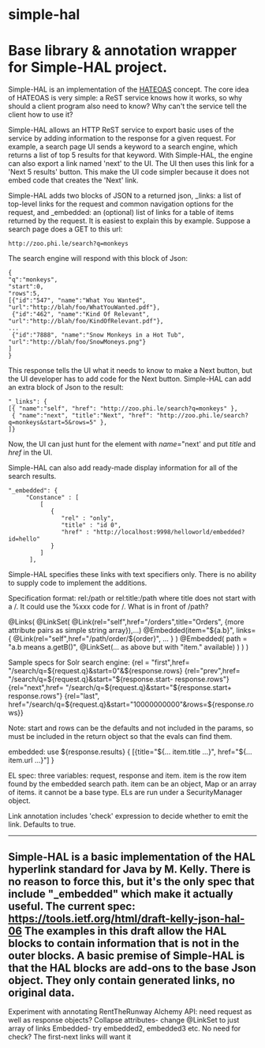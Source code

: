 simple-hal
==========

# Base library & annotation wrapper for Simple-HAL project.

Simple-HAL is an implementation of the [HATEOAS](http://en.wikipedia.org/wiki/HATEOAS) concept. The core idea of HATEOAS is very simple: a ReST service knows how it works, so why should a client program also need to know? Why can't the service tell the client how to use it?

Simple-HAL allows an HTTP ReST service to export basic uses of the service by adding information
to the response for a given request.
For example, a search page UI sends a keyword to a search engine, 
which returns a list of top 5 results for that keyword. With Simple-HAL, 
the engine can also export a link named 'next' to the UI. 
The UI then uses this link for a 'Next 5 results' button.
This make the UI code simpler because it does not embed code that creates the 'Next' link.

Simple-HAL adds two blocks of JSON to a returned json,
_links: a list of top-level links for the request and common navigation options for the request, and
_embedded: an (optional) list of links for a table of items returned by the request. It is easiest to explain this by example. Suppose a search page does a GET to this url:
```
http://zoo.phi.le/search?q=monkeys
```
The search engine will respond with this block of Json:

```
{
"q":"monkeys",
"start":0,
"rows":5,
[{"id":"547", "name":"What You Wanted", "url":"http://blah/foo/WhatYouWanted.pdf"},
 {"id":"462", "name":"Kind Of Relevant", "url":"http://blah/foo/KindOfRelevant.pdf"},
...
 {"id":"7888", "name":"Snow Monkeys in a Hot Tub", "url":"http://blah/foo/SnowMoneys.png"}
]
}
```
This response tells the UI what it needs to know to make a Next button, but the UI developer has to add code for the Next button. Simple-HAL can add an extra block of Json to the result:
```
"_links": {
[{ "name":"self", "href": "http://zoo.phi.le/search?q=monkeys" },
 { "name":"next", "title":"Next", "href": "http://zoo.phi.le/search?q=monkeys&start=5&rows=5" },
]}
```
Now, the UI can just hunt for the element with _name_="next' and put _title_ and _href_ in the UI.

Simple-HAL can also add ready-made display information for all of the search results.
```
"_embedded": {
     "Constance" : [
         [
            {
               "rel" : "only",
               "title" : "id 0",
               "href" : "http://localhost:9998/helloworld/embedded?id=hello"
            }
         ]
      ],

```
Simple-HAL specifies these links with text specifiers only. There is no ability to supply code to implement the additions.

Specification format:
rel:/path or rel:title:/path
where title does not start with a /. It could use the %xxx code for /.
What is in front of /path?

@Links(
	@LinkSet(
    @Link(rel="self",href="/orders",title="Orders", {more attribute pairs as simple string array}),...)
@Embedded(item="${a.b}", links={
    @Link(rel="self",href="/path/order/${order}", ... }
    )
    @Embedded(
        path = "a.b means a.getB()",
        @LinkSet(... as above but with "item." available)
        )
    )
)

Sample specs for Solr search engine:
{rel = "first",href= "/search/q=${request.q}&start=0"&${response.rows}
{rel="prev",href= "/search/q=${request.q}&start="${response.start- response.rows"}
{rel="next",href= "/search/q=${request.q}&start="${response.start+ response.rows"}
{rel="last", href="/search/q=${request.q}&start="10000000000"&rows=${response.rows}}

Note: start and rows can be the defaults and not included in the params,
so must be included in the return object so that the evals can find them.

embedded: use ${response.results} {
[{title="${... item.title ...}", href="${... item.url ...}"]
}

EL spec:
three variables: request, response and item. item is the row item found by the embedded search path.
item can be an object, Map or an array of items. it cannot be a base type.
ELs are run under a SecurityManager object.

Link annotation includes 'check' expression to decide whether to emit the link. Defaults to true.

-----
Simple-HAL is a basic implementation of the HAL hyperlink standard for Java by M. Kelly. 
There is no reason to force this, but it's the only spec that include "_embedded" which make it actually useful. 
The current spec:
https://tools.ietf.org/html/draft-kelly-json-hal-06
The examples in this draft allow the HAL blocks to contain information that is not in the outer blocks. 
A basic premise of Simple-HAL is that the HAL blocks are add-ons to the base Json object. 
They only contain generated links, no original data.
-----------
Experiment with annotating RentTheRunway Alchemy API:
need request as well as response objects?
Collapse attributes- change @LinkSet to just array of links
Embedded- try embedded2, embedded3 etc.
No need for check? The first-next links will want it
